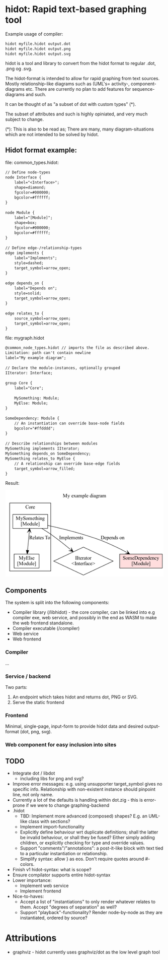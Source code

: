 hidot: Rapid text-based graphing tool
============================

Example usage of compiler:

    hidot myfile.hidot output.dot
    hidot myfile.hidot output.png
    hidot myfile.hidot output.svg

hidot is a tool and library to convert from the hidot format to regular .dot, .png og .svg.

The hidot-format is intended to allow for rapid graphing from text sources. Mostly relationship-like diagrams such as (UML's= activity-, component-diagrams etc. There are currently no plan to add features for sequence-diagrams and such.

It can be thought of as "a subset of dot with custom types" (*).

The subset of attributes and such is highly opiniated, and very much subject to change.

(*): This is also to be read as; There are many, many diagram-situations which are not intended to be solved by hidot.


Hidot format example:
---------------

file: common_types.hidot:

    // Define node-types
    node Interface {
        label="<Interface>";
        shape=diamond;
        fgcolor=#000000;
        bgcolor=#ffffff;
    }

    node Module {
        label="[Module]";
        shape=box;
        fgcolor=#000000;
        bgcolor=#ffffff;
    }

    // Define edge-/relationship-types
    edge implements {
        label="Implements";
        style=dashed;
        target_symbol=arrow_open;
    }

    edge depends_on {
        label="Depends on";
        style=solid;
        target_symbol=arrow_open;
    }

    edge relates_to {
        source_symbol=arrow_open;
        target_symbol=arrow_open;
    }

file: mygraph.hidot

    @common_node_types.hidot // imports the file as described above. Limitation: path can't contain newline
    label="My example diagram";

    // Declare the module-instances, optionally grouped
    IIterator: Interface;

    group Core {
        label="Core";

        MySomething: Module;
        MyElse: Module;
    }

    SomeDependency: Module {
        // An instantiation can override base-node fields
        bgcolor="#ffdddd";
    }

    // Describe relationships between modules
    MySomething implements IIterator;
    MySomething depends_on SomeDependency;
    MySomething relates_to MyElse {
        // A relationship can override base-edge fields
        target_symbol=arrow_filled;
    }


Result:

![Result of hidot to png compilation](examples/readme_example.hidot.png)

Components
-----------

The system is split into the following components:
* Compiler library (/libhidot) - the core compiler, can be linked into e.g compiler exe, web service, and possibly in the end as WASM to make the web frontend standalone.
* Compiler executable (/compiler)
* Web service
* Web frontend

### Compiler

...

### Service / backend

Two parts:
1. An endpoint which takes hidot and returns dot, PNG or SVG.
1. Serve the static frontend

### Frontend

Minimal, single-page, input-form to provide hidot data and desired output-format (dot, png, svg).


### Web component for easy inclusion into sites



TODO
---------
* Integrate dot / libdot
    * including libs for png and svg?
* Improve error messages: e.g. using unsupporter target_symbol gives no specific info. Relationship with non-existent instance should pinpoint line, not only name.
* Currently a lot of the defaults is handling within dot.zig - this is error-prone if we were to change graphing-backend
* .hidot
    * TBD: Implement more advanced (composed) shapes? E.g. an UML-like class with sections?
    * Implement import-functionality
    * Explicitly define behaviour wrt duplicate definitions; shall the latter be invalid behaviour, or shall they be fused? Either simply adding children, or explicitly checking for type and override values.
    * Support "comments"/"annotations": a post-it-like block with text tied to a particular instantiation or relationship.
    * Simplify syntax: allow } as eos. Don't require quotes around #-colors.
* Finish v1 hidot-syntax: what is scope?
* Ensure compilator supports entire hidot-syntax
* Lower importance:
    * Implement web service
    * Implement frontend
* Nice-to-haves:
    * Accept a list of "instantiations" to only render whatever relates to them. Accept "degrees of separation" as well?
    * Support "playback"-functionality? Render node-by-node as they are instantiated, ordered by source?


Attributions
============
* graphviz - hidot currently uses graphviz/dot as the low level graph tool